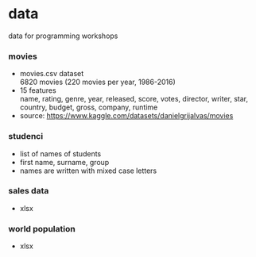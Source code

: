 # data
data for programming workshops

### movies
- movies.csv dataset    
  6820 movies (220 movies per year, 1986-2016) 
- 15 features     
  name, rating, genre, year, released, score, votes, director, writer, star, country, budget, gross, company, runtime  
- source: https://www.kaggle.com/datasets/danielgrijalvas/movies

### studenci
- list of names of students
- first name, surname, group
- names are written with mixed case letters

### sales data
- xlsx

### world population 
- xlsx
